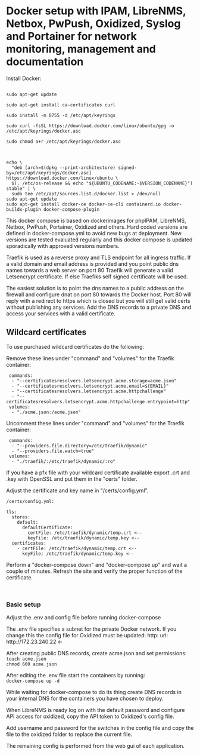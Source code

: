 <h1>Docker setup with IPAM, LibreNMS, Netbox, PwPush, Oxidized, Syslog and Portainer for network monitoring, management and documentation</h1>

<p>Install Docker:</p>

<code>
sudo apt-get update<br>
sudo apt-get install ca-certificates curl<br>
sudo install -m 0755 -d /etc/apt/keyrings<br>
sudo curl -fsSL https://download.docker.com/linux/ubuntu/gpg -o /etc/apt/keyrings/docker.asc<br>
sudo chmod a+r /etc/apt/keyrings/docker.asc<br><br>
</code>

<code>
echo \
  "deb [arch=$(dpkg --print-architecture) signed-by=/etc/apt/keyrings/docker.asc] https://download.docker.com/linux/ubuntu \
  $(. /etc/os-release && echo "${UBUNTU_CODENAME:-$VERSION_CODENAME}") stable" | \
  sudo tee /etc/apt/sources.list.d/docker.list > /dev/null
sudo apt-get update
sudo apt-get install docker-ce docker-ce-cli containerd.io docker-buildx-plugin docker-compose-plugin
</code>


<p>This docker compose is based on dockerimages for phpIPAM, LibreNMS, Netbox, PwPush, Portainer, Oxidized and others. Hard coded versions are defined in docker-compose.yml to avoid new bugs at deployment. New versions are tested evaluated regularly and this docker compose is updated sporadically with approved versions numbers.</p>

<p>Traefik is used as a reverse proxy and TLS endpoint for all ingress traffic. If a valid domain and email address is provided and you point public dns names towards a web server on port 80 Traefik will generate a valid Letsencrypt certificate. If else Traefiks self signed certificate will be used.
</p>

<p>The easiest solution is to point the dns names to a public address on the firewall and configure dnat on port 80 towards the Docker host. Port 80 will reply with a redirect to https which is closed but you will still get valid certs without publishing any services. Add the DNS records to a private DNS and access your services with a valid certificate.
</p>

## Wildcard certificates

To use purchased wildcard certificates do the following:

Remove these lines under "command" and "volumes" for the Traefik container:
       
     commands:
      - "--certificatesresolvers.letsencrypt.acme.storage=acme.json"
      - "--certificatesresolvers.letsencrypt.acme.email=${EMAIL}"  
      - "--certificatesresolvers.letsencrypt.acme.httpchallenge"
      - "--certificatesresolvers.letsencrypt.acme.httpchallenge.entrypoint=http"
     volumes:
      - "./acme.json:/acme.json"
      
Uncomment these lines under "command" and "volumes" for the Traefik container:</p>

     commands:
      - "--providers.file.directory=/etc/traefik/dynamic"
      - "--providers.file.watch=true"
     volumes:
      - "./traefik/:/etc/traefik/dynamic/:ro" 

<p>If you have a pfx file with your wildcard certificate available export .crt and .key with OpenSSL and put them in the "certs" folder.</p>

Adjust the certificate and key name in "/certs/config.yml".
    
    /certs/config.yml:
       
    tls:
      stores:
        default:
          defaultCertificate:
            certFile: /etc/traefik/dynamic/temp.crt <--
            keyFile: /etc/traefik/dynamic/temp.key <--
      certificates:
        - certFile: /etc/traefik/dynamic/temp.crt <--
          keyFile: /etc/traefik/dynamic/temp.key <--
      
<p>Perform a "docker-compose down" and "docker-compose up" and wait a couple of minutes. Refresh the site and verify the proper function of the certificate.</p>

<br>
<h3>Basic setup</h3>
<p>Adjust the .env and config file before running docker-compose</p>
<p>The .env file specifies a subnet for the private Docker network. If you change this the config file for Oxidized must be updated:
http:
url: http://172.23.240.22  <-
</p>
<p>After creating public DNS records, create acme.json and set permissions:
<br><code>touch acme.json</code>
<br><code>chmod 600 acme.json</code>
<p>After editing the .env file start the containers by running: <BR>
<code>docker-compose up -d</code></p>
<p>While waiting for docker-compose to do its thing create DNS records in your internal DNS for the containers you have chosen to deploy.</p>
<p>When LibreNMS is ready log on with the default password and configure API access for oxidized, copy the API token to Oxidized's config file.</p>
<p>Add username and password for the switches in the config file and copy the file to the oxidized folder to replace the current file.</p>
<p>The remaining config is performed from the web gui of each application.</p>
